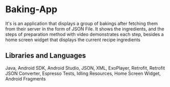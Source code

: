 # Baking-App
It's is an application that displays a group of bakings after fetching them from their server in the form of JSON File. It shows the ingredients, and the steps of preparation method with video demonstrates each step, besides a home screen widget that displays the current recipe ingredients

## Libraries and Languages
Java, Android SDK, Android Studio, JSON, XML, ExoPlayer, Retrofit, Retrofit JSON Converter, Espresso Tests, Idling Resources, Home Screen Widget, Android Fragments

